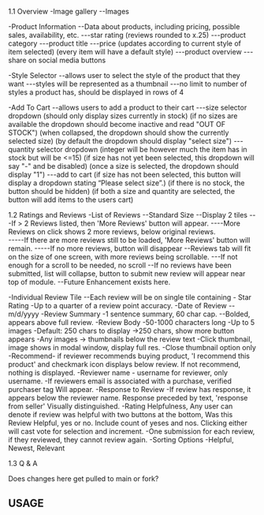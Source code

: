 1.1 Overview
-Image gallery
--Images

-Product Information
--Data about products, including pricing, possible sales, availability, etc.
---star rating (reviews rounded to x.25)
---product category
---product title
---price (updates according to current style of item selected) (every item will have a default style)
---product overview
---share on social media buttons

-Style Selector
--allows user to select the style of the product that they want
---styles will be represented as a thumbnail
---no limit to number of styles a product has, should be displayed in rows of 4

-Add To Cart
--allows users to add a product to their cart
---size selector dropdown (should only display sizes currently in stock) (if no sizes are available the dropdown should become inactive and read "OUT OF STOCK") (when collapsed, the dropdown should show the currently selected size) (by default the dropdown should display "select size")
---quantity selector dropdown (integer will be however much the item has in stock but will be <=15) (if size has not yet been selected, this dropdown will say "-" and be disabled) (once a size is selected, the dropdown should display "1")
---add to cart (if size has not been selected, this button will display a dropdown stating “Please select size”.) (if there is no stock, the button should be hidden) (if both a size and quantity are selected, the button will add items to the users cart)

1.2 Ratings and Reviews
-List of Reviews
--Standard Size
--Display 2 tiles
---If > 2 Reviews listed, then 'More Reviews' button will appear.
----More Reviews on click shows 2 more reviews, below original reviews.  
-----If there are more reviews still to be loaded, 'More Reviews' button will remain.
-----If no more reviews, button will disappear
--Reviews tab will fit on the size of one screen, with more reviews being scrollable. 
---If not enough for a scroll to be needed, no scroll 
--If no reviews have been submitted, list will collapse, button to submit new review will appear near top of module. 
--Future Enhancement exists here. 

-Individual Review Tile
--Each review will be on single tile containing
	- Star Rating
		-Up to a quarter of a review point accuracy.
	-Date of Review 
		--m/d/yyyy
	-Review Summary
		-1 sentence summary, 60 char cap. 
		--Bolded, appears above full review. 
	-Review Body
		-50-1000 characters long
		-Up to 5 images 
		-Default: 250 chars to display
			->250 chars, show more button appears
		-Any images -> thumbnails below the review text
			-Click thumbnail, image shows in modal window, display full res. 
				-Close thumbnail option only
		-Recommend- if reviewer recommends buying product, 'I recommend this product' and checkmark icon displays below review. If not recommend, nothing is displayed. 
		-Reviewer name - username for reviewer, only username.
			-If reviewers email is associated with a purchase, verified purchaser tag Will appear. 
		-Response to Review
			-If review has response, it appears below the reviewer name. Response preceded by text, 'response from seller' Visually distinguished. 
		-Rating Helpfulness, Any user can denote if review was helpful with two buttons at the bottom, Was this Review Helpful, yes or no. Include count of yeses and nos. Clicking either will cast vote for selection and increment. 
		-One submission for each review, if they reviewed, they cannot review again. 
	-Sorting Options
		-Helpful, Newest, Relevant


1.3 Q & A

Does changes here get pulled to main or fork?

USAGE
--------------------------------------------------------------------------------------------------------